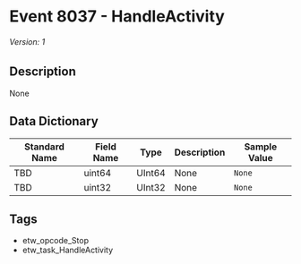 # Event 8037 - HandleActivity
###### Version: 1

## Description
None

## Data Dictionary
|Standard Name|Field Name|Type|Description|Sample Value|
|---|---|---|---|---|
|TBD|uint64|UInt64|None|`None`|
|TBD|uint32|UInt32|None|`None`|

## Tags
* etw_opcode_Stop
* etw_task_HandleActivity